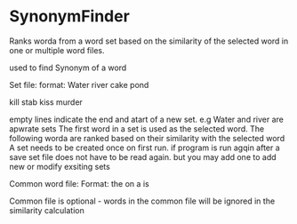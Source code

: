# SynonymFinder
Ranks worda from a word set based on the similarity of the selected word in one or multiple word files.

used to find Synonym of a word

Set file:
format:
Water
river
cake
pond

kill
stab
kiss
murder

empty lines indicate the end and atart of a new set. e.g Water and river are apwrate sets
The first word in a set is used as the selected word. The following worda are ranked based on their similarity with the selected word
A set needs to be created once on first run.
if program is run agqin after a save set file does not have to be read again.
but you may add one to add new or modify exsiting sets

Common word file:
Format:
the
on
a
is 

Common file is optional - words in the common file will be ignored in the similarity calculation
